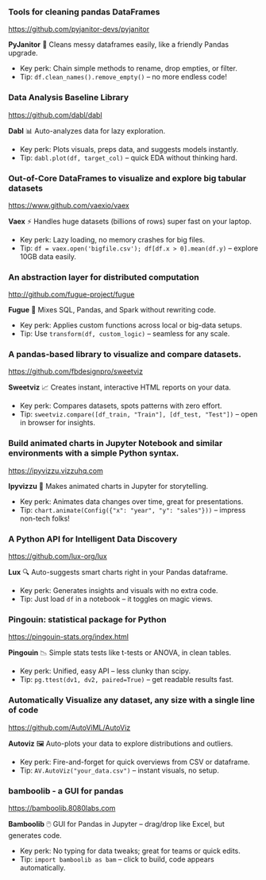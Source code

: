 ### Tools for cleaning pandas DataFrames
https://github.com/pyjanitor-devs/pyjanitor

**PyJanitor** 🧹 Cleans messy dataframes easily, like a friendly Pandas upgrade.
  
* Key perk: Chain simple methods to rename, drop empties, or filter.  
* Tip: `df.clean_names().remove_empty()` – no more endless code!

### Data Analysis Baseline Library
https://github.com/dabl/dabl

**Dabl** 📊 Auto-analyzes data for lazy exploration.

* Key perk: Plots visuals, preps data, and suggests models instantly.  
* Tip: `dabl.plot(df, target_col)` – quick EDA without thinking hard. 

### Out-of-Core DataFrames to visualize and explore big tabular datasets
https://www.github.com/vaexio/vaex

**Vaex** ⚡ Handles huge datasets (billions of rows) super fast on your laptop.

* Key perk: Lazy loading, no memory crashes for big files.  
* Tip: `df = vaex.open('bigfile.csv'); df[df.x > 0].mean(df.y)` – explore 10GB data easily. 

### An abstraction layer for distributed computation
http://github.com/fugue-project/fugue

**Fugue** 🔗 Mixes SQL, Pandas, and Spark without rewriting code.

* Key perk: Applies custom functions across local or big-data setups.  
* Tip: Use `transform(df, custom_logic)` – seamless for any scale.  

### A pandas-based library to visualize and compare datasets.
https://github.com/fbdesignpro/sweetviz

**Sweetviz** 📈 Creates instant, interactive HTML reports on your data.
  
* Key perk: Compares datasets, spots patterns with zero effort.  
* Tip: `sweetviz.compare([df_train, "Train"], [df_test, "Test"])` – open in browser for insights.

### Build animated charts in Jupyter Notebook and similar environments with a simple Python syntax.
https://ipyvizzu.vizzuhq.com

**Ipyvizzu** 🎥 Makes animated charts in Jupyter for storytelling.

* Key perk: Animates data changes over time, great for presentations.  
* Tip: `chart.animate(Config({"x": "year", "y": "sales"}))` – impress non-tech folks!

### A Python API for Intelligent Data Discovery
https://github.com/lux-org/lux

**Lux** 🔍 Auto-suggests smart charts right in your Pandas dataframe.

* Key perk: Generates insights and visuals with no extra code.  
* Tip: Just load `df` in a notebook – it toggles on magic views.

### Pingouin: statistical package for Python
https://pingouin-stats.org/index.html

**Pingouin** 📉 Simple stats tests like t-tests or ANOVA, in clean tables.

* Key perk: Unified, easy API – less clunky than scipy.  
* Tip: `pg.ttest(dv1, dv2, paired=True)` – get readable results fast.

### Automatically Visualize any dataset, any size with a single line of code
https://github.com/AutoViML/AutoViz

**Autoviz** 🖼️ Auto-plots your data to explore distributions and outliers.

* Key perk: Fire-and-forget for quick overviews from CSV or dataframe.  
* Tip: `AV.AutoViz("your_data.csv")` – instant visuals, no setup.

### bamboolib - a GUI for pandas
https://bamboolib.8080labs.com

**Bamboolib** 🖱️ GUI for Pandas in Jupyter – drag/drop like Excel, but generates code.

* Key perk: No typing for data tweaks; great for teams or quick edits.  
* Tip: `import bamboolib as bam` – click to build, code appears automatically.

<br>
